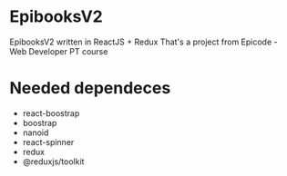 # EpibooksV2

EpibooksV2 written in ReactJS + Redux
That's a project from Epicode - Web Developer PT course

# Needed dependeces

- react-boostrap
- boostrap
- nanoid
- react-spinner
- redux 
- @reduxjs/toolkit


